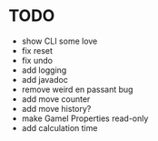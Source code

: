 # TODO

- show CLI some love
- fix reset
- fix undo
- add logging
- add javadoc
- remove weird en passant bug
- add move counter
- add move history?
- make GameI Properties read-only
- add calculation time

